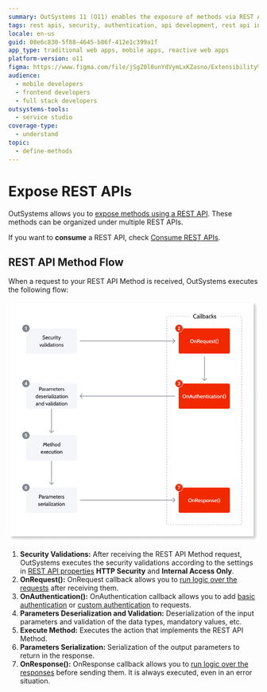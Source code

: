 ```yaml
---
summary: OutSystems 11 (O11) enables the exposure of methods via REST APIs, incorporating security validations and customizable request and response handling.
tags: rest apis, security, authentication, api development, rest api integration
locale: en-us
guid: 08e6c830-5f88-4645-b86f-412e1c399a1f
app_type: traditional web apps, mobile apps, reactive web apps
platform-version: o11
figma: https://www.figma.com/file/jSgZ0l0unYdVymLxKZasno/Extensibility%20and%20Integration?node-id=410:100
audience:
  - mobile developers
  - frontend developers
  - full stack developers
outsystems-tools:
  - service studio
coverage-type:
  - understand
topic:
  - define-methods
---
```


# Expose REST APIs

OutSystems allows you to [expose methods using a REST API](<expose-a-rest-api.md>). These methods can be organized under multiple REST APIs.

<div class="info" markdown="1">

If you want to **consume** a REST API, check [Consume REST APIs](../consume-rest-apis/intro.md).

</div>

## REST API Method Flow

When a request to your REST API Method is received, OutSystems executes the following flow:

![Diagram illustrating the flow of execution when a REST API Method is called in OutSystems, including security validations, request preprocessing, authentication, parameter deserialization and validation, method execution, parameter serialization, and response customization.](images/rest-expose-method-flow-diag.png "REST API Method Execution Flow Diagram")

1. **Security Validations:** After receiving the REST API Method request, OutSystems executes the security validations according to the settings in [REST API properties](../../../ref/lang/auto/servicestudio-plugin-restservice-restservice.md) **HTTP Security** and **Internal Access Only**.
1. **OnRequest():** OnRequest callback allows you to [run logic over the requests](<preprocess-rest-api-requests.md>) after receiving them.
1. **OnAuthentication():** OnAuthentication callback allows you to add [basic authentication](<add-basic-authentication-to-an-exposed-rest-api.md>) or [custom authentication](<add-custom-authentication-to-an-exposed-rest-api.md>) to requests.
1. **Parameters Deserialization and Validation:** Deserialization of the input parameters and validation of the data types, mandatory values, etc.
1. **Execute Method:** Executes the action that implements the REST API Method.
1. **Parameters Serialization:** Serialization of the output parameters to return in the response.
1. **OnResponse():** OnResponse callback allows you to [run logic over the responses](<customize-rest-api-responses.md>) before sending them. It is always executed, even in an error situation.
